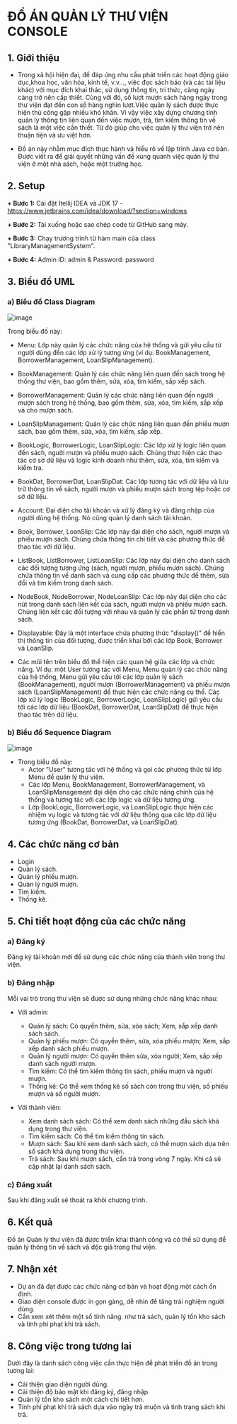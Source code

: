   # ĐỒ ÁN QUẢN LÝ THƯ VIỆN CONSOLE
  
## 1. Giới thiệu
   
  + Trong xã hội hiện đại, để đáp ứng nhu cầu phát triển các hoạt động giáo dục,khoa học, văn hóa, kinh tế, v.v…, việc đọc sách báo (và các tài liệu khác) với mục đích khai thác, sử dụng thông tin, tri thức, càng ngày càng trở nên cấp thiết. Cùng với đó, số lượt mượn sách hàng ngày trong thư viện đạt đến con số hàng nghìn lượt.Việc quản lý sách được thực hiện thủ công gặp nhiều khó khăn. Vì vậy việc xây dựng chương tình quản lý thông tin liên quan đến việc mượn, trả, tìm kiếm thông tin về sách là một việc cần thiết. Từ đó giúp cho việc quản lý thư viện trở nên thuận tiện và ưu việt hơn.
  
  + Đồ án này nhằm mục đích thực hành và hiểu rõ về lập trình Java cơ bản. Được viết ra để giải quyết những vấn đề xung quanh việc quản lý thư viện ở một nhà sách, hoặc một trường học.

## 2. Setup
   **+ Bước 1:** Cài đặt Itellij IDEA và JDK 17 - https://www.jetbrains.com/idea/download/?section=windows
     
   **+ Bước 2:** Tải xuống hoặc sao chép code từ GitHub sang máy.
     
   **+ Bước 3:** Chạy trương trình từ hàm main của class "LibraryManagementSystem".
     
   **+ Bước 4:** Admin ID: admin & Password: password

## 3. Biểu đồ UML

   ### a) Biểu đồ Class Diagram
   
   
   ![image](https://github.com/trducloc/LybraryManagementSystem/blob/master/UML.drawio.png)
   
   Trong biểu đồ này: 
   
- Menu: Lớp này quản lý các chức năng của hệ thống và gửi yêu cầu từ người dùng đến các lớp xử lý tương ứng (ví dụ: BookManagement, BorrowerManagement, LoanSlipManagement).

- BookManagement: Quản lý các chức năng liên quan đến sách trong hệ thống thư viện, bao gồm thêm, sửa, xóa, tìm kiếm, sắp xếp sách.

- BorrowerManagement: Quản lý các chức năng liên quan đến người mượn sách trong hệ thống, bao gồm thêm, sửa, xóa, tìm kiếm, sắp xếp và cho mượn sách.

- LoanSlipManagement: Quản lý các chức năng liên quan đến phiếu mượn sách, bao gồm thêm, sửa, xóa, tìm kiếm, sắp xếp.

- BookLogic, BorrowerLogic, LoanSlipLogic: Các lớp xử lý logic liên quan đến sách, người mượn và phiếu mượn sách. Chúng thực hiện các thao tác cơ sở dữ liệu và logic kinh doanh như thêm, sửa, xóa, tìm kiếm     và kiểm tra.

- BookDat, BorrowerDat, LoanSlipDat: Các lớp tương tác với dữ liệu và lưu trữ thông tin về sách, người mượn và phiếu mượn sách trong tệp hoặc cơ sở dữ liệu.

- Account: Đại diện cho tài khoản và xử lý đăng ký và đăng nhập của người dùng hệ thống. Nó cũng quản lý danh sách tài khoản.

- Book, Borrower, LoanSlip: Các lớp này đại diện cho sách, người mượn và phiếu mượn sách. Chúng chứa thông tin chi tiết và các phương thức để thao tác với dữ liệu.

- ListBook, ListBorrower, ListLoanSlip: Các lớp này đại diện cho danh sách các đối tượng tương ứng (sách, người mượn, phiếu mượn sách). Chúng chứa thông tin về danh sách và cung cấp các phương thức để 
     thêm, sửa đổi và tìm kiếm trong danh sách.

- NodeBook, NodeBorrower, NodeLoanSlip: Các lớp này đại diện cho các nút trong danh sách liên kết của sách, người mượn và phiếu mượn sách. Chúng liên kết các đối tượng với nhau và quản lý các phần tử trong 
    danh sách.

- Displayable: Đây là một interface chứa phương thức "display()" để hiển thị thông tin của đối tượng, được triển khai bởi các lớp Book, Borrower và LoanSlip.

- Các mũi tên trên biểu đồ thể hiện các quan hệ giữa các lớp và chức năng. Ví dụ: một User tương tác với Menu, Menu quản lý các chức năng của hệ thống, Menu gửi yêu cầu tới các lớp quản lý sách 
    (BookManagement), người mượn (BorrowerManagement) và phiếu mượn sách (LoanSlipManagement) để thực hiện các chức năng cụ thể. Các lớp xử lý logic (BookLogic, BorrowerLogic, LoanSlipLogic) gửi yêu cầu tới 
    các lớp dữ liệu (BookDat, BorrowerDat, LoanSlipDat) để thực hiện thao tác trên dữ liệu.

 ### b) Biểu đồ Sequence Diagram
 
   
   ![image](https://github.com/trducloc/LybraryManagementSystem/blob/master/UmlSequenceDiagram.drawio.png)
- Trong biểu đồ này:
  - Actor "User" tương tác với hệ thống và gọi các phương thức từ lớp Menu để quản lý thư viện.
  - Các lớp Menu, BookManagement, BorrowerManagement, và LoanSlipManagement đại diện cho các chức năng chính của hệ thống và tương tác với các lớp logic và dữ liệu tương ứng.
  - Lớp BookLogic, BorrowerLogic, và LoanSlipLogic thực hiện các nhiệm vụ logic và tương tác với dữ liệu thông qua các lớp dữ liệu tương ứng (BookDat, BorrowerDat, và LoanSlipDat).

## 4. Các chức năng cơ bản
   - Login
   - Quản lý sách.
   - Quản lý phiếu mượn.
   - Quản lý người mượn.
   - Tìm kiếm.
   - Thống kê.

## 5. Chi tiết hoạt động của các chức năng
    
   ### a) Đăng ký
   Đăng ký tài khoản mới để sử dụng các chức năng của thành viên trong thư viện.
   
   ### b) Đăng nhập
   Mỗi vai trò trong thư viện sẽ được sử dụng những chức năng khác nhau:
  - Với admin:
      - Quản lý sách: Có quyền thêm, sửa, xóa sách; Xem, sắp xếp danh sách sách.
      - Quản lý phiếu mượn: Có quyền thêm, sửa, xóa phiếu mượn; Xem, sắp xếp danh sách phiếu mượn.
      - Quản lý người mượn: Có quyền thêm sửa, xóa người; Xem, sắp xếp danh sách người mượn.
      - Tìm kiếm: Có thể tìm kiếm thông tin sách, phiếu mượn và người mượn.
      - Thống kê: Có thể xem thống kê số sách còn trong thư viện, số phiếu mượn và số người mượn.
   
  - Với thành viên:
      - Xem danh sách sách: Có thể xem danh sách những đầu sách khả dụng trong thư viện.
      - Tìm kiếm sách: Có thể tìm kiếm thông tin sách.
      - Mượn sách: Sau khi xem danh sách sách, có thể mượn sách dựa trên số sách khả dụng trong thư viện.
      - Trả sách: Sau khi mượn sách, cần trả trong vòng 7 ngày. Khi cả sẽ cập nhật lại danh sách sách.
   
   ### c) Đăng xuất
   Sau khi đăng xuất sẽ thoát ra khỏi chương trình.

## 6. Kết quả

   Đồ án Quản lý thư viện đã được triển khai thành công và có thể sử dụng để quản lý thông tin về sách và độc giả trong thư viện.

## 7. Nhận xét
   - Dự án đã đạt được các chức năng cơ bản và hoạt động một cách ổn định.
   - Giao diện console được in gọn gàng, dễ nhìn để tăng trải nghiệm người dùng.
   - Cần xem xét thêm một số tính năng. như trả sách, quản lý tồn kho sách và tính phí phạt khi trả sách.

## 8. Công việc trong tương lai
   
   Dưới đây là danh sách công việc cần thực hiện để phát triển đồ án trong tương lai:
   - Cải thiện giao diện người dùng.
   - Cải thiện độ bảo mật khi đăng ký, đăng nhập
   - Quản lý tồn kho sách một cách chi tiết hơn.
   - Tính phí phạt khi trả sách dựa vào ngày trả muộn và tình trạng sách khi trả.

   





   








   
